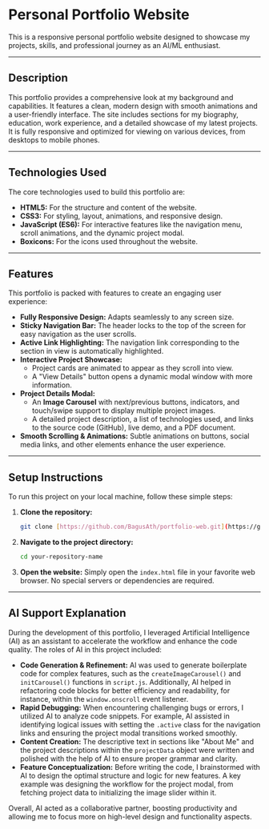 # Personal Portfolio Website

This is a responsive personal portfolio website designed to showcase my projects, skills, and professional journey as an AI/ML enthusiast.



---

## Description

This portfolio provides a comprehensive look at my background and capabilities. It features a clean, modern design with smooth animations and a user-friendly interface. The site includes sections for my biography, education, work experience, and a detailed showcase of my latest projects. It is fully responsive and optimized for viewing on various devices, from desktops to mobile phones.

---

## Technologies Used

The core technologies used to build this portfolio are:

* **HTML5:** For the structure and content of the website.
* **CSS3:** For styling, layout, animations, and responsive design.
* **JavaScript (ES6):** For interactive features like the navigation menu, scroll animations, and the dynamic project modal.
* **Boxicons:** For the icons used throughout the website.

---

## Features

This portfolio is packed with features to create an engaging user experience:

* **Fully Responsive Design:** Adapts seamlessly to any screen size.
* **Sticky Navigation Bar:** The header locks to the top of the screen for easy navigation as the user scrolls.
* **Active Link Highlighting:** The navigation link corresponding to the section in view is automatically highlighted.
* **Interactive Project Showcase:**
    * Project cards are animated to appear as they scroll into view.
    * A "View Details" button opens a dynamic modal window with more information.
* **Project Details Modal:**
    * An **Image Carousel** with next/previous buttons, indicators, and touch/swipe support to display multiple project images.
    * A detailed project description, a list of technologies used, and links to the source code (GitHub), live demo, and a PDF document.
* **Smooth Scrolling & Animations:** Subtle animations on buttons, social media links, and other elements enhance the user experience.

---

## Setup Instructions

To run this project on your local machine, follow these simple steps:

1.  **Clone the repository:**
    ```bash
    git clone [https://github.com/BagusAth/portfolio-web.git](https://github.com/BagusAth/portfolio-web.git)
    ```
2.  **Navigate to the project directory:**
    ```bash
    cd your-repository-name
    ```
3.  **Open the website:**
    Simply open the `index.html` file in your favorite web browser. No special servers or dependencies are required.

---

## AI Support Explanation

During the development of this portfolio, I leveraged Artificial Intelligence (AI) as an assistant to accelerate the workflow and enhance the code quality. The roles of AI in this project included:

* **Code Generation & Refinement:** AI was used to generate boilerplate code for complex features, such as the `createImageCarousel()` and `initCarousel()` functions in `script.js`. Additionally, AI helped in refactoring code blocks for better efficiency and readability, for instance, within the `window.onscroll` event listener.
* **Rapid Debugging:** When encountering challenging bugs or errors, I utilized AI to analyze code snippets. For example, AI assisted in identifying logical issues with setting the `.active` class for the navigation links and ensuring the project modal transitions worked smoothly.
* **Content Creation:** The descriptive text in sections like "About Me" and the project descriptions within the `projectData` object were written and polished with the help of AI to ensure proper grammar and clarity.
* **Feature Conceptualization:** Before writing the code, I brainstormed with AI to design the optimal structure and logic for new features. A key example was designing the workflow for the project modal, from fetching project data to initializing the image slider within it.

Overall, AI acted as a collaborative partner, boosting productivity and allowing me to focus more on high-level design and functionality aspects.
